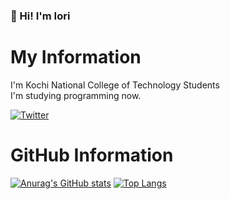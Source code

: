 ### 👋 Hi! I'm Iori
# My Information
I'm Kochi National College of Technology Students  
I'm studying programming now.  

[![Twitter](https://img.shields.io/twitter/follow/ior_ehime)](http://twitter.com/ior_ehime)

# GitHub Information
[![Anurag's GitHub stats](https://github-readme-stats.vercel.app/api?username=iori-kosen&count_private=true&show_icons=true)](https://github.com/iori-kosen/github-readme-stats)
[![Top Langs](https://github-readme-stats.vercel.app/api/top-langs/?username=iori-kosen&count_private=true&show_icons=true)](https://github.com/anuraghazra/github-readme-stats)
